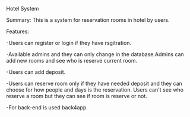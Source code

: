 Hotel System

Summary: This is a system for reservation rooms in hotel by users.

Features:

-Users can register or login if they have rsgitration.

-Available admins and they can only change in the database.Admins can add new rooms and see who is reserve current room.

-Users can add deposit.

-Users can reserve room only if they have needed deposit and they can choose for how people and days is the reservation. Users can't see who reserve a room but they can see if room is reserve or not.

-For back-end is used back4app.